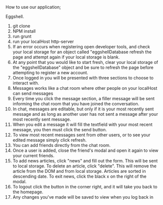 How to use our application;

Eggshell. 

1. git clone 
2. NPM install 
3. run grunt
4. run your localHost http-server
5. If an error occurs when registering open developer tools, and check your local storage for an object called "eggshellDatabase refresh the page and attempt again if your local storage is blank. 
6. At any point that you would like to start fresh, clear your local storage of the "eggshellDatabase" object and be sure to refresh the page before attempting to register a new account. 
7. Once logged in you will be presented with three sections to choose to interact with. 
8. Messages works like a chat room where other people on your localHost can send messages 
9. Every time you click the message section, a filler message will be sent informing the chat room that you have joined the conversation. 
10. In chat, messages are editable, but only if it is your most recently sent message and as long as another user has not sent a message after your most recently sent message.
11. When you edit a message it will fill the textfield with your most recent message, you then must click the send button.
12. To view most recent messages sent from other users, or to see your edited message simply click refresh. 
13. You can add friends directly from the chat room.
14. Once a user is added,  close the friend's modal and open it again to view your current friends. 
15. To add news articles, click "news" and fill out the form. This will be sent to local storage. To delete an article, click  "delete". This will remove the article from  the DOM and from local storage. Articles are sorted in descending date. To exit news, click the black x on the right of the modal.
16. To logout click the button in the corner right, and it will take you back to the homepage.
17. Any changes you've made will be saved to view when you log back in
